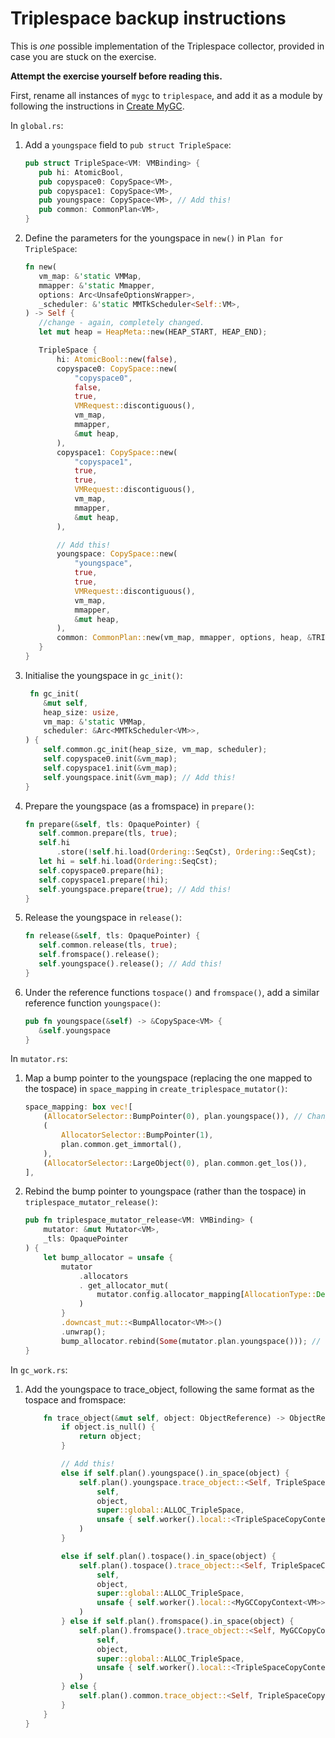 # Triplespace backup instructions

This is *one* possible implementation of the Triplespace collector, provided
in case you are stuck on the exercise. 

**Attempt the exercise yourself before reading this.**

First, rename all instances of `mygc` to `triplespace`, and add it as a
module by following the instructions in [Create MyGC](./create.md).

In `global.rs`:

 1. Add a `youngspace` field to `pub struct TripleSpace`:

       ```rust
       pub struct TripleSpace<VM: VMBinding> {
          pub hi: AtomicBool,
          pub copyspace0: CopySpace<VM>,
          pub copyspace1: CopySpace<VM>,
          pub youngspace: CopySpace<VM>, // Add this!
          pub common: CommonPlan<VM>,
      }
      ```

 2. Define the parameters for the youngspace in `new()` in
 `Plan for TripleSpace`:
      ```rust
      fn new(
         vm_map: &'static VMMap,
         mmapper: &'static Mmapper,
         options: Arc<UnsafeOptionsWrapper>,
         _scheduler: &'static MMTkScheduler<Self::VM>,
     ) -> Self {
         //change - again, completely changed.
         let mut heap = HeapMeta::new(HEAP_START, HEAP_END);

         TripleSpace {
             hi: AtomicBool::new(false),
             copyspace0: CopySpace::new(
                 "copyspace0",
                 false,
                 true,
                 VMRequest::discontiguous(),
                 vm_map,
                 mmapper,
                 &mut heap,
             ),
             copyspace1: CopySpace::new(
                 "copyspace1",
                 true,
                 true,
                 VMRequest::discontiguous(),
                 vm_map,
                 mmapper,
                 &mut heap,
             ),

             // Add this!
             youngspace: CopySpace::new(
                 "youngspace",
                 true,
                 true,
                 VMRequest::discontiguous(),
                 vm_map,
                 mmapper,
                 &mut heap,
             ),
             common: CommonPlan::new(vm_map, mmapper, options, heap, &TRIPLESPACE_CONSTRAINTS, &[]),
         }
     }
      ```
 3. Initialise the youngspace in `gc_init()`:
     ```rust
      fn gc_init(
         &mut self,
         heap_size: usize,
         vm_map: &'static VMMap,
         scheduler: &Arc<MMTkScheduler<VM>>,
     ) {
         self.common.gc_init(heap_size, vm_map, scheduler);
         self.copyspace0.init(&vm_map);
         self.copyspace1.init(&vm_map);
         self.youngspace.init(&vm_map); // Add this!
     }
     ```
 4. Prepare the youngspace (as a fromspace) in `prepare()`:
     ```rust
     fn prepare(&self, tls: OpaquePointer) {
        self.common.prepare(tls, true);
        self.hi
            .store(!self.hi.load(Ordering::SeqCst), Ordering::SeqCst);
        let hi = self.hi.load(Ordering::SeqCst);
        self.copyspace0.prepare(hi);
        self.copyspace1.prepare(!hi);
        self.youngspace.prepare(true); // Add this!
    }
     ```
 5. Release the youngspace in `release()`:
     ```rust
     fn release(&self, tls: OpaquePointer) {
        self.common.release(tls, true);
        self.fromspace().release();
        self.youngspace().release(); // Add this!
    }
     ```
 6. Under the reference functions `tospace()` and `fromspace()`, add a similar
 reference function `youngspace()`:
     ```rust
     pub fn youngspace(&self) -> &CopySpace<VM> {
        &self.youngspace
    }
     ```

In `mutator.rs`:
 1. Map a bump pointer to the youngspace (replacing the one mapped to the
  tospace) in `space_mapping` in `create_triplespace_mutator()`:
     ```rust
     space_mapping: box vec![
         (AllocatorSelector::BumpPointer(0), plan.youngspace()), // Change this!
         (
             AllocatorSelector::BumpPointer(1),
             plan.common.get_immortal(),
         ),
         (AllocatorSelector::LargeObject(0), plan.common.get_los()),
     ],
     ```
 2. Rebind the bump pointer to youngspace (rather than the tospace) in
 `triplespace_mutator_release()`:
     ```rust
     pub fn triplespace_mutator_release<VM: VMBinding> (
         mutator: &mut Mutator<VM>,
         _tls: OpaquePointer
     ) {
         let bump_allocator = unsafe {
             mutator
                 .allocators
                 . get_allocator_mut(
                     mutator.config.allocator_mapping[AllocationType::Default]
                 )
             }
             .downcast_mut::<BumpAllocator<VM>>()
             .unwrap();
             bump_allocator.rebind(Some(mutator.plan.youngspace())); // Change this!
     }
     ```

In `gc_work.rs`:
1. Add the youngspace to trace_object, following the same format as
 the tospace and fromspace:
    ```rust
        fn trace_object(&mut self, object: ObjectReference) -> ObjectReference {
            if object.is_null() {
                return object;
            }

            // Add this!
            else if self.plan().youngspace().in_space(object) {
                self.plan().youngspace.trace_object::<Self, TripleSpaceCopyContext<VM>>(
                    self,
                    object,
                    super::global::ALLOC_TripleSpace,
                    unsafe { self.worker().local::<TripleSpaceCopyContext<VM>>() },
                )
            }

            else if self.plan().tospace().in_space(object) {
                self.plan().tospace().trace_object::<Self, TripleSpaceCopyContext<VM>>(
                    self,
                    object,
                    super::global::ALLOC_TripleSpace,
                    unsafe { self.worker().local::<MyGCCopyContext<VM>>() },
                )
            } else if self.plan().fromspace().in_space(object) {
                self.plan().fromspace().trace_object::<Self, MyGCCopyContext<VM>>(
                    self,
                    object,
                    super::global::ALLOC_TripleSpace,
                    unsafe { self.worker().local::<TripleSpaceCopyContext<VM>>() },
                )
            } else {
                self.plan().common.trace_object::<Self, TripleSpaceCopyContext<VM>>(self, object)
            }
        }
    }
    ```
